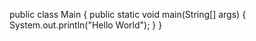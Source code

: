 public class Main {
  public static void main(String[] args) {
    System.out.println("Hello World");
  }
}

